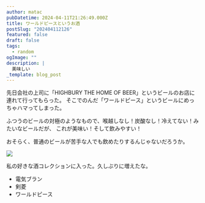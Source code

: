 ```yaml
---
author: matac
pubDatetime: 2024-04-11T21:26:49.000Z
title: ワールドピースというお酒
postSlug: "202404112126"
featured: false
draft: false
tags:
  - random
ogImage: ""
description: |
  美味しい
_template: blog_post
---
```


先日会社の上司に「HIGHBURY THE HOME OF BEER」というビールのお店に連れて行ってもらった。
そこでのんだ「ワールドピース」というビールにめっちゃハマってしまった。

ふつうのビールの対極のようなもので、喉越しなし！炭酸なし！冷えてない！みたいなビールだが、
これが美味い！そして飲みやすい！

おそらく、普通のビールが苦手な人でも飲めたりするんじゃないだろうか。

![](/img/world-peace.jpg)

私の好きな酒コレクションに入った。久しぶりに増えたな。

- 電気ブラン
- 剣菱
- ワールドピース
